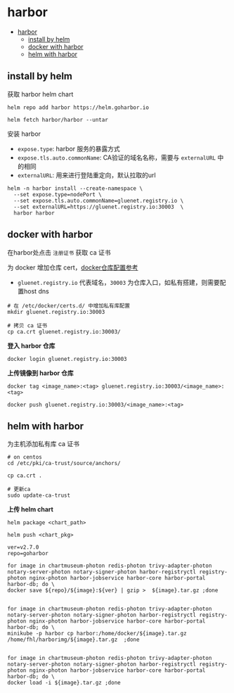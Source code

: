 # harbor

- [harbor](#harbor)
  - [install by helm](#install-by-helm)
  - [docker with harbor](#docker-with-harbor)
  - [helm with harbor](#helm-with-harbor)

## install by helm

获取 harbor helm chart

```shell
helm repo add harbor https://helm.goharbor.io

helm fetch harbor/harbor --untar
```

安装 harbor
- `expose.type`: harbor 服务的暴露方式
- `expose.tls.auto.commonName`: CA验证的域名名称，需要与 `externalURL` 中的相同
- `externalURL`: 用来进行登陆重定向，默认拉取的url

```shell
helm -n harbor install --create-namespace \
  --set expose.type=nodePort \
  --set expose.tls.auto.commonName=gluenet.registry.io \
  --set externalURL=https://gluenet.registry.io:30003  \
  harbor harbor
```

## docker with harbor

在harbor处点击 `注册证书` 获取 ca 证书

为 docker 增加仓库 cert，[docker仓库配置参考](https://docs.docker.com/engine/security/certificates/)
- `gluenet.registry.io` 代表域名，`30003` 为仓库入口，如私有搭建，则需要配置host dns

```shell
# 在 /etc/docker/certs.d/ 中增加私有库配置
mkdir gluenet.registry.io:30003

# 拷贝 ca 证书
cp ca.crt gluenet.registry.io:30003/
```

**登入 harbor 仓库**

```
docker login gluenet.registry.io:30003
```

**上传镜像到 harbor 仓库**

```
docker tag <image_name>:<tag> gluenet.registry.io:30003/<image_name>:<tag>

docker push gluenet.registry.io:30003/<image_name>:<tag>
```

## helm with harbor

为主机添加私有库 ca 证书

```shell
# on centos
cd /etc/pki/ca-trust/source/anchors/

cp ca.crt .

# 更新ca
sudo update-ca-trust
```

**上传 helm chart**

```shell
helm package <chart_path>

helm push <chart_pkg>
```

```shell
ver=v2.7.0
repo=goharbor

for image in chartmuseum-photon redis-photon trivy-adapter-photon notary-server-photon notary-signer-photon harbor-registryctl registry-photon nginx-photon harbor-jobservice harbor-core harbor-portal harbor-db; do \
docker save ${repo}/${image}:${ver} | gzip >  ${image}.tar.gz ;done


for image in chartmuseum-photon redis-photon trivy-adapter-photon notary-server-photon notary-signer-photon harbor-registryctl registry-photon nginx-photon harbor-jobservice harbor-core harbor-portal harbor-db; do \
minikube -p harbor cp harbor:/home/docker/${image}.tar.gz  /home/fhl/harborimg/${image}.tar.gz  ;done


for image in chartmuseum-photon redis-photon trivy-adapter-photon notary-server-photon notary-signer-photon harbor-registryctl registry-photon nginx-photon harbor-jobservice harbor-core harbor-portal harbor-db; do \
docker load -i ${image}.tar.gz ;done
```